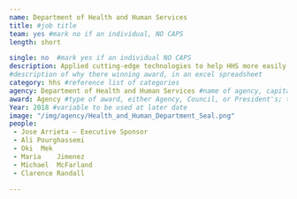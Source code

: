 ```yaml
---
name: Department of Health and Human Services
title: #job title
team: yes #mark no if an individual, NO CAPS
length: short

single: no  #mark yes if an individual NO CAPS
description: Applied cutting-edge technologies to help HHS more easily get what they need to meet their mission. The team used blockchain, artificial intelligence, and machine learning to create a better acquisition process for HHS programs, contractors, and industry partners.
#description of why there winning award, in an excel spreadsheet
category: hhs #reference list of categories
agency: Department of Health and Human Services #name of agency, capitalize first letter of each name
award: Agency #type of award, either Agency, Council, or President's; this is case sensitive so make sure to match the options listed exactly. This section generates the format of the card
Year: 2018 #variable to be used at later date
image: "/img/agency/Health_and_Human_Department_Seal.png"
people:
 - Jose Arrieta – Executive Sponsor
 - Ali Pourghassemi
 - Oki	Mek
 - Maria	Jimenez
 - Michael	McFarland
 - Clarence	Randall

---
```

